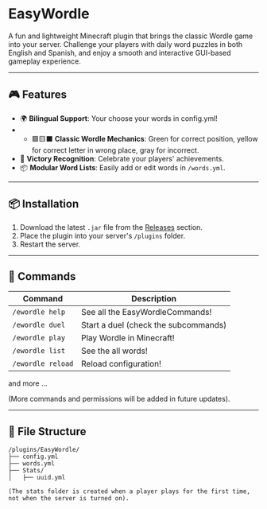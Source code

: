 # EasyWordle

A fun and lightweight Minecraft plugin that brings the classic Wordle game into your server. Challenge your players with daily word puzzles in both English and Spanish, and enjoy a smooth and interactive GUI-based gameplay experience.

---

## 🎮 Features

- 🌍 **Bilingual Support**: Your choose your words in config.yml!
- - 🟩🟨⬛ **Classic Wordle Mechanics**: Green for correct position, yellow for correct letter in wrong place, gray for incorrect.
- 🎉 **Victory Recognition**: Celebrate your players' achievements.
- 📦 **Modular Word Lists**: Easily add or edit words in `/words.yml`.

---

## 📦 Installation

1. Download the latest `.jar` file from the [Releases](https://github.com/crituhx/easywordle/releases) section.
2. Place the plugin into your server's `/plugins` folder.
3. Restart the server.

---

## 📜 Commands

| Command | Description |
|--------|-------------|
| `/ewordle help` | See all the EasyWordleCommands! |
| `/ewordle duel` | Start a duel (check the subcommands) |
| `/ewordle play`    | Play Wordle in Minecraft! |
| `/ewordle list`    | See the all words! |
| `/ewordle reload`    | Reload configuration! 

 and more ...    

(More commands and permissions will be added in future updates).

---

## 📁 File Structure

```plaintext
/plugins/EasyWordle/
├── config.yml
├── words.yml
├── Stats/
│   ├── uuid.yml

(The stats folder is created when a player plays for the first time, not when the server is turned on).
